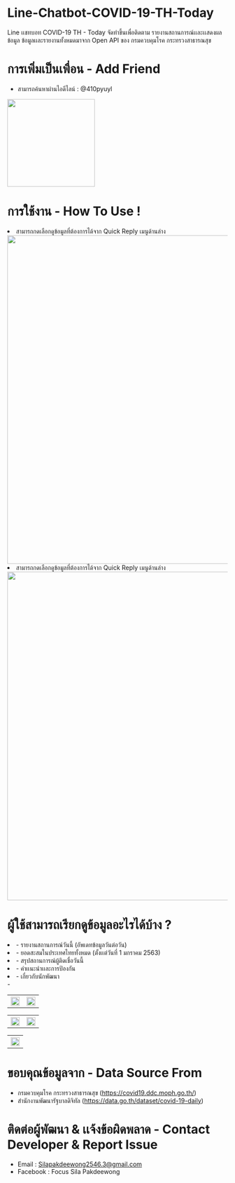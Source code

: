 # Line-Chatbot-COVID-19-TH-Today
Line เเชทบอท COVID-19 TH - Today จัดทำขึ้นเพื่อติดตาม รายงานสถานการณ์เเละเเสดงผลข้อมูล ข้อมูลเเละรายงานทั้งหมดมาจาก Open API ของ กรมควบคุมโรค กระทรวงสาธารณสุข

# การเพิ่มเป็นเพื่อน - Add Friend
- สามารถค้นหาผ่านไอดีไลน์ : @410pyuyl
<img src="https://firebasestorage.googleapis.com/v0/b/covid-19-th-situation-tracker.appspot.com/o/Line%2FGithub_Repo_Readme%2F410pyuyl.png?alt=media&token=972e2593-9fd6-4b14-ad39-5f2c7e9ac99e" width="200">

# การใช้งาน - How To Use !

<ui>
<li>สามารถกดเลือกดูข้อมูลที่ต้องการได้จาก Quick Reply เมนูด้านล่าง</li>

<img src="https://firebasestorage.googleapis.com/v0/b/covid-19-th-situation-tracker.appspot.com/o/Line%2FGithub_Repo_Readme%2FIMG_0740.jpeg?alt=media&token=5824a362-2b41-44d7-bcc1-524183a3d2ea" width="750">

<li>สามารถกดเลือกดูข้อมูลที่ต้องการได้จาก Quick Reply เมนูด้านล่าง</li>

<img src="https://firebasestorage.googleapis.com/v0/b/covid-19-th-situation-tracker.appspot.com/o/Line%2FGithub_Repo_Readme%2F69406.jpg?alt=media&token=d9782d58-ab73-49e4-a3e7-5d1c745721a4" width="750">
</ui>

# ผู้ใช้สามารถเรียกดูข้อมูลอะไรได้บ้าง ?

<ui>
<li>- รายงานสถานการณ์วันนี้ (อัพเดทข้อมูลวันต่อวัน)</li>
<li>- ยอดสะสมในประเทศไทยทั้งหมด (ตั้งเเต่วันที่ 1 มกราคม 2563)</li>
<li>- สรุปสถานการณ์ผู้ติดเชื่อวันนี้</li>
<li>- คำเเนะนำเเละการป้องกัน</li>
<li>- เกี่ยวกับนักพัฒนา</li>
</ui>
- 
<table>
	<tr>
	  <th><img src="https://firebasestorage.googleapis.com/v0/b/covid-19-th-situation-tracker.appspot.com/o/Line%2FGithub_Repo_Readme%2FIMG_0736.jpeg?alt=media&token=188a79ce-2e60-4249-ba7b-c71895c9d8f8" width="100%"></th>
	  	  <th><img src="https://firebasestorage.googleapis.com/v0/b/covid-19-th-situation-tracker.appspot.com/o/Line%2FGithub_Repo_Readme%2FIMG_0736%202.jpeg?alt=media&token=5d3f8c3d-e2ef-4b84-bd9a-9e5f050cc265" width="100%"></th>
	</tr>
</table>

<table>
	<tr>
	  <th><img src="https://firebasestorage.googleapis.com/v0/b/covid-19-th-situation-tracker.appspot.com/o/Line%2FGithub_Repo_Readme%2FIMG_0737%202.jpeg?alt=media&token=94fc179f-d10b-4d80-9f29-2160b72458d8" width="100%"></th>
	  	  <th><img src="https://firebasestorage.googleapis.com/v0/b/covid-19-th-situation-tracker.appspot.com/o/Line%2FGithub_Repo_Readme%2FIMG_0737.jpeg?alt=media&token=4c667340-8f94-48c5-b069-2c340eba80a2" width="100%"></th>
	</tr>
</table>

<table>
	<tr>
	  <th><img src="https://firebasestorage.googleapis.com/v0/b/covid-19-th-situation-tracker.appspot.com/o/Line%2FGithub_Repo_Readme%2F3AED27AB-B522-48B4-ACE1-BE18E154B3B3.jpeg?alt=media&token=dddccd44-f8f3-46b5-8360-8d2d024e75d8" width="100%"></th>
	</tr>
</table>

# ขอบคุณข้อมูลจาก - Data Source From

- กรมควบคุมโรค กระทรวงสาธารณสุข (https://covid19.ddc.moph.go.th/)
- สํานักงานพัฒนารัฐบาลดิจิทัล (https://data.go.th/dataset/covid-19-daily)

# ติดต่อผู้พัฒนา & เเจ้งข้อผิดพลาด - Contact Developer & Report Issue
- Email : Silapakdeewong2546.3@gmail.com
- Facebook : Focus Sila Pakdeewong







